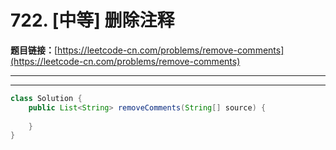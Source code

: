 # 722. [中等] 删除注释

**题目链接：**[https://leetcode-cn.com/problems/remove-comments](https://leetcode-cn.com/problems/remove-comments)

---

<Cards card="leetcode_722_remove-comments"></Cards>

---

```java
class Solution {
    public List<String> removeComments(String[] source) {
        
    }
}
```